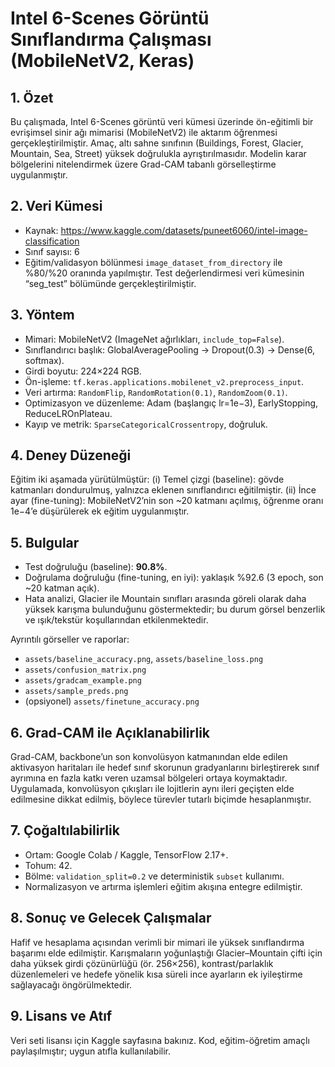 # Intel 6-Scenes Görüntü Sınıflandırma Çalışması (MobileNetV2, Keras)

## 1. Özet
Bu çalışmada, Intel 6-Scenes görüntü veri kümesi üzerinde ön-eğitimli bir evrişimsel sinir ağı mimarisi (MobileNetV2) ile aktarım öğrenmesi gerçekleştirilmiştir. Amaç, altı sahne sınıfının (Buildings, Forest, Glacier, Mountain, Sea, Street) yüksek doğrulukla ayrıştırılmasıdır. Modelin karar bölgelerini nitelendirmek üzere Grad-CAM tabanlı görselleştirme uygulanmıştır.

## 2. Veri Kümesi
- Kaynak: https://www.kaggle.com/datasets/puneet6060/intel-image-classification
- Sınıf sayısı: 6
- Eğitim/validasyon bölünmesi `image_dataset_from_directory` ile %80/%20 oranında yapılmıştır. Test değerlendirmesi veri kümesinin “seg_test” bölümünde gerçekleştirilmiştir.

## 3. Yöntem
- Mimari: MobileNetV2 (ImageNet ağırlıkları, `include_top=False`).
- Sınıflandırıcı başlık: GlobalAveragePooling → Dropout(0.3) → Dense(6, softmax).
- Girdi boyutu: 224×224 RGB.
- Ön-işleme: `tf.keras.applications.mobilenet_v2.preprocess_input`.
- Veri artırma: `RandomFlip`, `RandomRotation(0.1)`, `RandomZoom(0.1)`.
- Optimizasyon ve düzenleme: Adam (başlangıç lr=1e−3), EarlyStopping, ReduceLROnPlateau.
- Kayıp ve metrik: `SparseCategoricalCrossentropy`, doğruluk.

## 4. Deney Düzeneği
Eğitim iki aşamada yürütülmüştür:
(i) Temel çizgi (baseline): gövde katmanları dondurulmuş, yalnızca eklenen sınıflandırıcı eğitilmiştir.
(ii) İnce ayar (fine-tuning): MobileNetV2’nin son ~20 katmanı açılmış, öğrenme oranı 1e−4’e düşürülerek ek eğitim uygulanmıştır.

## 5. Bulgular
- Test doğruluğu (baseline): **90.8%**.
- Doğrulama doğruluğu (fine-tuning, en iyi): yaklaşık %92.6 (3 epoch, son ~20 katman açık).
- Hata analizi, Glacier ile Mountain sınıfları arasında göreli olarak daha yüksek karışma bulunduğunu göstermektedir; bu durum görsel benzerlik ve ışık/tekstür koşullarından etkilenmektedir.

Ayrıntılı görseller ve raporlar:
- `assets/baseline_accuracy.png`, `assets/baseline_loss.png`
- `assets/confusion_matrix.png`
- `assets/gradcam_example.png`
- `assets/sample_preds.png`
- (opsiyonel) `assets/finetune_accuracy.png`

## 6. Grad-CAM ile Açıklanabilirlik
Grad-CAM, backbone’un son konvolüsyon katmanından elde edilen aktivasyon haritaları ile hedef sınıf skorunun gradyanlarını birleştirerek sınıf ayrımına en fazla katkı veren uzamsal bölgeleri ortaya koymaktadır. Uygulamada, konvolüsyon çıkışları ile lojitlerin aynı ileri geçişten elde edilmesine dikkat edilmiş, böylece türevler tutarlı biçimde hesaplanmıştır.

## 7. Çoğaltılabilirlik
- Ortam: Google Colab / Kaggle, TensorFlow 2.17+.
- Tohum: 42.
- Bölme: `validation_split=0.2` ve deterministik `subset` kullanımı.
- Normalizasyon ve artırma işlemleri eğitim akışına entegre edilmiştir.

## 8. Sonuç ve Gelecek Çalışmalar
Hafif ve hesaplama açısından verimli bir mimari ile yüksek sınıflandırma başarımı elde edilmiştir. Karışmaların yoğunlaştığı Glacier–Mountain çifti için daha yüksek girdi çözünürlüğü (ör. 256×256), kontrast/parlaklık düzenlemeleri ve hedefe yönelik kısa süreli ince ayarların ek iyileştirme sağlayacağı öngörülmektedir.

## 9. Lisans ve Atıf
Veri seti lisansı için Kaggle sayfasına bakınız. Kod, eğitim-öğretim amaçlı paylaşılmıştır; uygun atıfla kullanılabilir.
